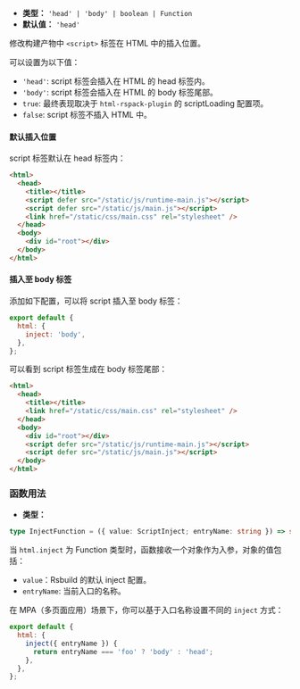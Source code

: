 - **类型：** `'head' | 'body' | boolean | Function`
- **默认值：** `'head'`

修改构建产物中 `<script>` 标签在 HTML 中的插入位置。

可以设置为以下值：

- `'head'`: script 标签会插入在 HTML 的 head 标签内。
- `'body'`: script 标签会插入在 HTML 的 body 标签尾部。
- `true`: 最终表现取决于 `html-rspack-plugin` 的 scriptLoading 配置项。
- `false`: script 标签不插入 HTML 中。

#### 默认插入位置

script 标签默认在 head 标签内：

```html
<html>
  <head>
    <title></title>
    <script defer src="/static/js/runtime-main.js"></script>
    <script defer src="/static/js/main.js"></script>
    <link href="/static/css/main.css" rel="stylesheet" />
  </head>
  <body>
    <div id="root"></div>
  </body>
</html>
```

#### 插入至 body 标签

添加如下配置，可以将 script 插入至 body 标签：

```js
export default {
  html: {
    inject: 'body',
  },
};
```

可以看到 script 标签生成在 body 标签尾部：

```html
<html>
  <head>
    <title></title>
    <link href="/static/css/main.css" rel="stylesheet" />
  </head>
  <body>
    <div id="root"></div>
    <script defer src="/static/js/runtime-main.js"></script>
    <script defer src="/static/js/main.js"></script>
  </body>
</html>
```

### 函数用法

- **类型：**

```ts
type InjectFunction = ({ value: ScriptInject; entryName: string }) => string | void;
```

当 `html.inject` 为 Function 类型时，函数接收一个对象作为入参，对象的值包括：

- `value`：Rsbuild 的默认 inject 配置。
- `entryName`: 当前入口的名称。

在 MPA（多页面应用）场景下，你可以基于入口名称设置不同的 `inject` 方式：

```js
export default {
  html: {
    inject({ entryName }) {
      return entryName === 'foo' ? 'body' : 'head';
    },
  },
};
```
